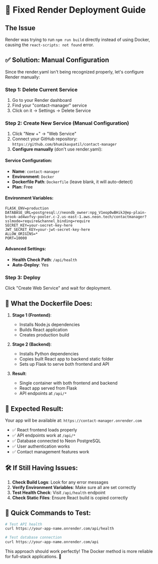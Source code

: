 # 🚀 Fixed Render Deployment Guide

## The Issue
Render was trying to run `npm run build` directly instead of using Docker, causing the `react-scripts: not found` error.

## ✅ Solution: Manual Configuration

Since the render.yaml isn't being recognized properly, let's configure Render manually:

### Step 1: Delete Current Service
1. Go to your Render dashboard
2. Find your "contact-manager" service
3. Click on it → Settings → Delete Service

### Step 2: Create New Service (Manual Configuration)
1. Click "New +" → "Web Service"
2. Connect your GitHub repository: `https://github.com/bhumikavpatil/contact-manager`
3. **Configure manually** (don't use render.yaml):

#### Service Configuration:
- **Name**: `contact-manager`
- **Environment**: `Docker`
- **Dockerfile Path**: `Dockerfile` (leave blank, it will auto-detect)
- **Plan**: Free

#### Environment Variables:
```
FLASK_ENV=production
DATABASE_URL=postgresql://neondb_owner:npg_V1eop0wBHikJ@ep-plain-brook-ad4wvfvy-pooler.c-2.us-east-1.aws.neon.tech/contactmanager?sslmode=require&channel_binding=require
SECRET_KEY=your-secret-key-here
JWT_SECRET_KEY=your-jwt-secret-key-here
ALLOW_ORIGINS=*
PORT=10000
```

#### Advanced Settings:
- **Health Check Path**: `/api/health`
- **Auto-Deploy**: Yes

### Step 3: Deploy
Click "Create Web Service" and wait for deployment.

## 🔧 What the Dockerfile Does:

1. **Stage 1 (Frontend)**:
   - Installs Node.js dependencies
   - Builds React application
   - Creates production build

2. **Stage 2 (Backend)**:
   - Installs Python dependencies
   - Copies built React app to backend static folder
   - Sets up Flask to serve both frontend and API

3. **Result**:
   - Single container with both frontend and backend
   - React app served from Flask
   - API endpoints at `/api/*`

## 🎯 Expected Result:

Your app will be available at: `https://contact-manager.onrender.com`

- ✅ React frontend loads properly
- ✅ API endpoints work at `/api/*`
- ✅ Database connected to Neon PostgreSQL
- ✅ User authentication works
- ✅ Contact management features work

## 🛠️ If Still Having Issues:

1. **Check Build Logs**: Look for any error messages
2. **Verify Environment Variables**: Make sure all are set correctly
3. **Test Health Check**: Visit `/api/health` endpoint
4. **Check Static Files**: Ensure React build is copied correctly

## 📝 Quick Commands to Test:

```bash
# Test API health
curl https://your-app-name.onrender.com/api/health

# Test database connection
curl https://your-app-name.onrender.com/api
```

This approach should work perfectly! The Docker method is more reliable for full-stack applications. 🚀
